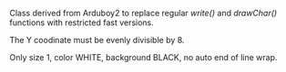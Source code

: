 Class derived from Arduboy2 to replace regular _write()_ and _drawChar()_
functions with restricted fast versions.

The Y coodinate must be evenly divisible by 8.

Only size 1, color WHITE, background BLACK, no auto end of line wrap.

